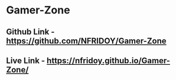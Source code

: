 # Gamer-Zone
## Github Link - https://github.com/NFRIDOY/Gamer-Zone
## Live Link -  https://nfridoy.github.io/Gamer-Zone/
